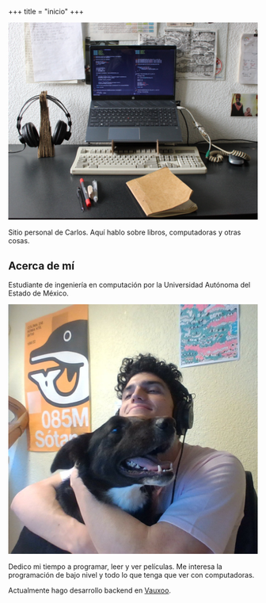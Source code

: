 +++
title = "inicio"
+++

![setup](setup.jpg)

Sitio personal de Carlos. Aquí hablo sobre libros,
computadoras y otras cosas.

## Acerca de mí

Estudiante de ingeniería en computación por la Universidad Autónoma del Estado de 
México.

![Tintan y yo](tintan_y_yo.jpg)

Dedico mi tiempo a programar, leer y ver películas. Me interesa la programación de bajo nivel y 
todo lo que tenga que ver con computadoras.

Actualmente hago desarrollo backend en [Vauxoo](https://www.vauxoo.com/).
